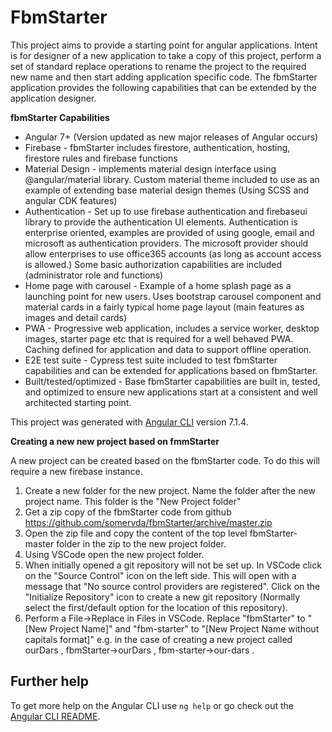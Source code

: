 # FbmStarter

This project aims to provide a starting point for angular applications. Intent is for designer of a new application to take a copy of this project, perform a set of standard replace operations to rename the project to the required new name and then start adding application specific code. The fbmStarter application provides the following capabilities that can be extended by the application designer.

**fbmStarter Capabilities**
* Angular 7+ (Version updated as new major releases of Angular occurs)
* Firebase - fbmStarter includes firestore, authentication,  hosting, firestore rules and firebase functions
* Material Design - implements material design interface using @angular/material library. Custom material theme included to use as an example of extending base material design themes (Using SCSS and angular CDK features) 
* Authentication - Set up to use firebase authentication and firebaseui library to provide the authentication UI elements. Authentication is enterprise oriented, examples are provided of using google, email and microsoft as authentication providers. The microsoft provider should allow enterprises to use office365 accounts (as long as account access is allowed.) Some basic authorization capabilities are included (administrator role and functions)
* Home page with carousel - Example of a home splash page as a launching point for new users. Uses bootstrap carousel component and material cards in a fairly typical home page layout (main features as images and detail cards)
* PWA - Progressive web application, includes a service worker, desktop images, starter page etc that is required for a well behaved PWA. Caching defined for application and data to support offline operation.
* E2E test suite - Cypress test suite included to test fbmStarter capabilities and can be extended for applications based on fbmStarter.
* Built/tested/optimized - Base fbmStarter capabilities are built in, tested, and optimized to ensure new applications start at a consistent and well architected starting point.

This project was generated with [Angular CLI](https://github.com/angular/angular-cli) version 7.1.4.

**Creating a new new project based on fmmStarter**

A new project can be created based on the fbmStarter code. To do this will require a new firebase instance.
1. Create a new folder for the new project. Name the folder after the new project name. This folder is the "New Project folder"
2. Get a zip copy of the fbmStarter code from github https://github.com/somervda/fbmStarter/archive/master.zip
3. Open the zip file and copy the content of the top level fbmStarter-master folder in the zip to the new project folder.
4. Using VSCode open the new project folder.
5. When initially opened a git repository will not be set up. In VSCode click on the "Source Control" icon on the left side. This will open with a message that "No source control providers are registered". Click on the "Initialize Repository" icon to create a new git repository (Normally select the first/default option for the location of this repository). 
6. Perform a File->Replace in Files in VSCode. Replace "fbmStarter" to "[New Project Name]" and "fbm-starter" to "[New Project Name without capitals format]" e.g. in the case of creating a new project called ourDars , fbmStarter->ourDars , fbm-starter->our-dars .




## Further help

To get more help on the Angular CLI use `ng help` or go check out the [Angular CLI README](https://github.com/angular/angular-cli/blob/master/README.md).
